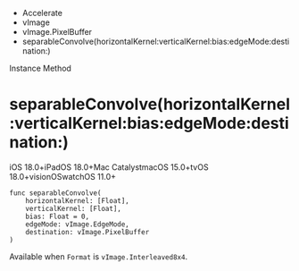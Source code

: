 

- Accelerate
- vImage
- vImage.PixelBuffer
-  separableConvolve(horizontalKernel:verticalKernel:bias:edgeMode:destination:) 

Instance Method

# separableConvolve(horizontalKernel:verticalKernel:bias:edgeMode:destination:)

iOS 18.0+iPadOS 18.0+Mac CatalystmacOS 15.0+tvOS 18.0+visionOSwatchOS 11.0+

``` source
func separableConvolve(
    horizontalKernel: [Float],
    verticalKernel: [Float],
    bias: Float = 0,
    edgeMode: vImage.EdgeMode,
    destination: vImage.PixelBuffer
)
```

Available when `Format` is `vImage.Interleaved8x4`.

